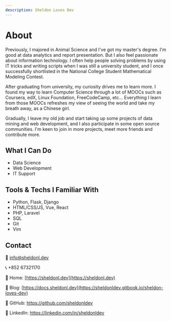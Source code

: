 ```yaml
---
description: Sheldon Loves Dev
---
```


# About

Previously, I majored in Animal Science and I've got my master's degree. 
I'm good at data analytics and report presentation. 
But I also feel passionate about information technology. 
I often help people solving problems by using IT tricks and writing scripts 
when I was still a university student, 
and I once successfully shortlisted in the National College Student Mathematical Modeling Contest. 

After graduating from university, my curiosity drives me to learn more. 
I found my way to learn Computer Science through a lot of MOOCs 
such as Coursera, edX, Linux Foundation, FreeCodeCamp, etc... 
Everything I learn from those MOOCs refreshes my view of seeing the world and take my breath away,
as a Chinese girl. 

Gradually, I leave my old job and start taking up some projects of data mining and web development, 
and I also participate in some open source communities. 
I'm keen to join in more projects, meet more friends and contribute more.


## What I Can Do

- Data Science 
- Web Development
- IT Support

## Tools & Techs I Familiar With

- Python, Flask, Django
- HTML/CSS/JS, Vue, React
- PHP, Laravel
- SQL
- Git
- Vim

## Contact

📨 info@sheldonl.dev

📞 +852 67321170

🔗 Home: [https://sheldonl.dev](https://sheldonl.dev)

🔗 Blog: [https://docs.sheldonl.dev](https://sheldonldev.gitbook.io/sheldon-loves-dev)

🔗 GitHub: <https://github.com/sheldonldev>

🔗 LinkedIn: <https://linkedin.com/in/sheldonldev>



